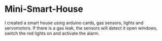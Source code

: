 # Mini-Smart-House
I created a smart house using arduino cards, gas sensors, lights and servomotors.
If there is a gas leak, the sensors will detect it open windows, switch the red lights on and activate the alarm.
